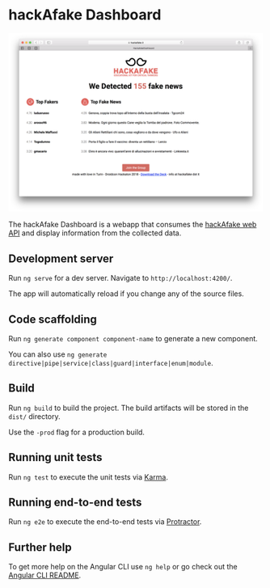 # hackAfake Dashboard

![Screen](screen.png)

The hackAfake Dashboard is a webapp that consumes the [hackAfake web API](https://api.hackafake.it) and display information from the collected data.

## Development server

Run `ng serve` for a dev server. Navigate to `http://localhost:4200/`. 

The app will automatically reload if you change any of the source files.

## Code scaffolding

Run `ng generate component component-name` to generate a new component. 

You can also use `ng generate directive|pipe|service|class|guard|interface|enum|module`.

## Build

Run `ng build` to build the project. The build artifacts will be stored in the `dist/` directory. 

Use the `-prod` flag for a production build.

## Running unit tests

Run `ng test` to execute the unit tests via [Karma](https://karma-runner.github.io).

## Running end-to-end tests

Run `ng e2e` to execute the end-to-end tests via [Protractor](http://www.protractortest.org/).

## Further help

To get more help on the Angular CLI use `ng help` or go check out the [Angular CLI README](https://github.com/angular/angular-cli/blob/master/README.md).
